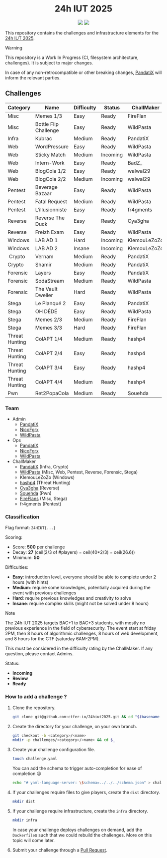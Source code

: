 <div align="center">
    <h1>24h IUT 2025</h1>
    <a href="https://discord.com/channels/1333366010232705097/1333366010753056831"><img src="https://img.shields.io/badge/discord-24hiut25-5865F2?style=for-the-badge&logo=discord"></a>
    <!--<a href=""><img src="https://img.shields.io/github/license/ctfer-io/24hiut2025?style=for-the-badge" alt="License"></a>-->
    <a href="https://github.com/ctfer-io/24hiut2025/blob/main/LICENSE"><img src="https://img.shields.io/badge/license-apache--2.0-green?style=for-the-badge"></a>
</div>

This repository contains the challenges and infrastructure elements for the [24h IUT 2025](https://24hinfo.iut.fr/).

> [!WARNING]
> This repository is a Work In Progress (CI, filesystem architecture, challenges). It is subject to major changes.
>
> In case of any non-retrocompatible or other breaking changes, [PandatiX](https://github.com/pandatix) will inform the relevant parties.

## Challenges

| Category         | Name                    | Difficulty | Status   | ChallMaker   |
|------------------|-------------------------|------------|----------|--------------|
| Misc             | Memes 1/3               | Easy       | Ready    | FireFlan     |
| Misc             | Bottle Flip Challenge   | Easy       | Ready    | WildPasta    |
| Infra            | Kubrac                  | Medium     | Ready    | PandatiX     |
| Web              | WordPressure            | Easy       | Ready    | WildPasta    |
| Web              | Sticky Match            | Medium     | Incoming | WildPasta    |
| Web              | Intern-Work             | Easy       | Ready    | BadZ_        |
| Web              | BlogCola 1/2            | Easy       | Ready    | walwal29     |
| Web              | BlogCola 2/2            | Medium     | Incoming | walwal29     |
| Pentest          | Beverage Bazaar         | Easy       | Ready    | WildPasta    |
| Pentest          | Fatal Request           | Medium     | Ready    | WildPasta    |
| Pentest          | L'illusionniste         | Easy       | Ready    | fr4gments    |
| Reverse          | Reverse The Duck        | Easy       | Ready    | Cya3gha      |
| Reverse          | Freizh Exam             | Easy       | Ready    | WildPasta    |
| Windows          | LAB AD 1                | Hard       | Incoming | KlemouLeZoZo |
| Windows          | LAB AD 2                | Insane     | Incoming | KlemouLeZoZo |
| Crypto           | Vernam                  | Medium     | Ready    | PandatiX     |
| Crypto           | Shamir                  | Medium     | Ready    | PandatiX     |
| Forensic         | Layers                  | Easy       | Ready    | PandatiX     |
| Forensic         | SodaStream              | Medium     | Ready    | WildPasta    |
| Forensic         | The Vault Dweller       | Hard       | Ready    | WildPasta    |
| Stega            | Le Planqué 2            | Easy       | Ready    | PandatiX     |
| Stega            | OH DÉDÉ                 | Easy       | Ready    | WildPasta    |
| Stega            | Memes 2/3               | Medium     | Ready    | FireFlan     |
| Stega            | Memes 3/3               | Hard       | Ready    | FireFlan     | 
| Threat Hunting   | ColAPT 1/4              | Medium     | Ready    | hashp4       |
| Threat Hunting   | ColAPT 2/4              | Easy       | Ready    | hashp4       |
| Threat Hunting   | ColAPT 3/4              | Easy       | Ready    | hashp4       |
| Threat Hunting   | ColAPT 4/4              | Medium     | Ready    | hashp4       |
| Pwn              | Ret2PopaCola            | Medium     | Ready    | Souehda      |

### Team

- Admin
  - [PandatiX](https://github.com/pandatix)
  - [NicoFgrx](https://github.com/NicoFgrx)
  - [WildPasta](https://github.com/wildpasta)
- Ops
  - [PandatiX](https://github.com/pandatix)
  - [NicoFgrx](https://github.com/NicoFgrx)
  - [WildPasta](https://github.com/wildpasta)
- ChallMaker
  - [PandatiX](https://github.com/pandatix) (Infra, Crypto)
  - [WildPasta](https://github.com/wildpasta) (Misc, Web, Pentest, Reverse, Forensic, Stega)
  - KlemouLeZoZo (Windows)
  - [hashp4](https://x.com/hashp4_) (Threat Hunting)
  - [Cya3gha](https://github.com/Cya3gha) (Reverse)
  - [Souehda](https://github.com/Souehda) (Pwn)
  - [FireFlans](https://github.com/FireFlans) (Misc, Stega)
  - fr4gments (Pentest)

### Classification

Flag format: `24HIUT{...}`

Scoring:
- Score: **500** per challenge
- Decay: **27** (ceil(2/3 of #players) = ceil(40*2/3) = ceil(26.6))
- Minimum: **50**

Difficulties:
- **Easy**: introduction level, everyone should be able to complete under 2 hours (with hints)
- **Medium**: require some knowledges, potentially acquired during the event with previous challenges
- **Hard**: require previous knowledges and creativity to solve
- **Insane**: require complex skills (might not be solved under 8 hours)

> [!NOTE]
> The 24h IUT 2025 targets BAC+1 to BAC+3 students, with mostly no previous experience in the field of cybersecurity.
> The event start at friday 2PM, then 8 hours of algorithmic challenges, 8 hours of web development, and 8 hours for the CTF (saturday 6AM-2PM).
>
> This must be considered in the difficulty rating by the ChallMaker. If any question, please contact Admins.

Status:
- **Incoming**
- **Review**
- **Ready**

### How to add a challenge ?

1. Clone the repository.
    ```bash
    git clone git@github.com:ctfer-io/24hiut2025.git && cd "$(basename "$_" .git)"
    ```

2. Create the directory for your challenge, on your own branch.
    ```bash
    git checkout -b <category>/<name>
    mkdir -p challenges/<category>/<name> && cd $_
    ```

3. Create your challenge configuration file.
    ```bash
    touch challenge.yaml
    ```
    You can add the schema to trigger auto-completion for ease of completion :wink:
    ```bash
    echo "# yaml-language-server: \$schema=../../../schema.json" > challenge.yaml
    ```

4. If your challenges require files to give players, create the `dist` directory.
    ```bash
    mkdir dist
    ```

5. If your challenge require infrastructure, create the `infra` directory.
    ```bash
    mkdir infra
    ```
    In case your challenge deploys challenges on demand, add the `Dockerfile`s such that we could rebuild the challenges.
    More on this topic will come later.

6. Submit your challenge through a [Pull Request](https://github.com/ctfer-io/24hiut2025/compare/main?template=challenge_pr.md).
